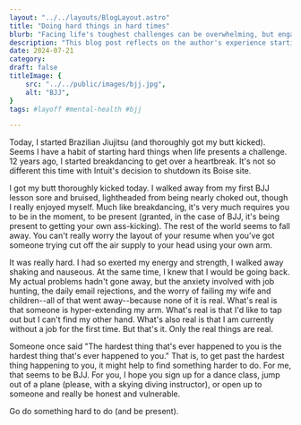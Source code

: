 ```yaml
---
layout: "../../layouts/BlogLayout.astro"
title: "Doing hard things in hard times"
blurb: "Facing life's toughest challenges can be overwhelming, but engaging in difficult activities can provide a powerful escape and a path to resilience. In this post, I share my journey of starting Brazilian Jiujitsu (BJJ) during a challenging time, drawing parallels to a past experience with breakdancing. Discover how pushing your limits can help you stay present and cope with life's difficulties."
description: "This blog post reflects on the author's experience starting Brazilian Jiujitsu (BJJ) during a challenging time, drawing parallels to a previous experience with breakdancing. The author describes the physical and mental demands of BJJ, the temporary escape it provides from life's anxieties, and the realization that facing difficult activities can help overcome personal hardships. The post encourages readers to engage in challenging activities to stay present and cope with life's difficulties."
date: 2024-07-21
category:
draft: false
titleImage: {
    src: "../../public/images/bjj.jpg",
    alt: "BJJ",
}
tags: #layoff #mental-health #bjj

---
```


Today, I started Brazilian Jiujitsu (and thoroughly got my butt kicked). Seems I have a habit of starting hard things when life presents a challenge. 12 years ago, I started breakdancing to get over a heartbreak. It's not so different this time with Intuit's decision to shutdown its Boise site.
  
I got my butt thoroughly kicked today. I walked away from my first BJJ lesson sore and bruised, lightheaded from being nearly choked out, though I really enjoyed myself. Much like breakdancing, it's very much requires you to be in the moment, to be present (granted, in the case of BJJ, it's being present to getting your own ass-kicking). The rest of the world seems to fall away. You can't really worry the layout of your resume when you've got someone trying cut off the air supply to your head using your own arm.  
  
It was really hard. I had so exerted my energy and strength, I walked away shaking and nauseous. At the same time, I knew that I would be going back. My actual problems hadn't gone away, but the anxiety involved with job hunting, the daily email rejections, and the worry of failing my wife and children--all of that went away--because none of it is real. What's real is that someone is hyper-extending my arm. What's real is that I'd like to tap out but I can't find my other hand. What's also real is that I am currently without a job for the first time. But that's it. Only the real things are real.  
  
Someone once said "The hardest thing that's ever happened to you is the hardest thing that's ever happened to you." That is, to get past the hardest thing happening to you, it might help to find something harder to do. For me, that seems to be BJJ. For you, I hope you sign up for a dance class, jump out of a plane (please, with a skying diving instructor), or open up to someone and really be honest and vulnerable.  
  
Go do something hard to do (and be present).